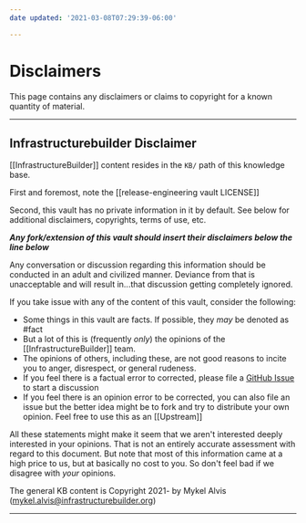 ```yaml
---
date updated: '2021-03-08T07:29:39-06:00'

---
```


# Disclaimers

This page contains any disclaimers or claims to copyright for a known quantity of material.

---

## Infrastructurebuilder Disclaimer 

[[InfrastructureBuilder]] content resides in the `KB/` path of this knowledge base.

First and foremost, note the [[release-engineering vault LICENSE]]

Second, this vault has no private information in it by default.  See below for additional disclaimers, copyrights, terms of use, etc.

***Any fork/extension of this vault should insert their disclaimers below the line below***

Any conversation or discussion regarding this information should be conducted in an adult and civilized manner.  Deviance from that is unacceptable and will result in...that discussion getting completely ignored.

If you take issue with any of the content of this vault, consider the following:

- Some things in this vault are facts.  If possible, they _may_ be denoted as #fact
- But a lot of this is \(frequently _only_\) the opinions of the [[InfrastructureBuilder]] team.
- The opinions of others, including these, are not good reasons to incite you to anger, disrespect, or general rudeness.
- If you feel there is a factual error to corrected, please file a [GitHub Issue](https://github.com/infrastructurebuilder/release-engineering-vault/issues) to start a discussion
- If you feel there is an opinion error to be corrected, you can also file an issue but the better idea might be to fork and try to distribute your own opinion.  Feel free to use this as an [[Upstream]]

All these statements might make it seem that we aren't interested deeply interested in your opinions.  That is not an entirely accurate assessment with regard to this document.  But note that most of this information came at a high price to us, but at basically no cost to you.  So don't feel bad if we disagree with _your_ opinions.

The general KB content is Copyright 2021- by Mykel Alvis (<mykel.alvis@infrastructurebuilder.org>)

---


